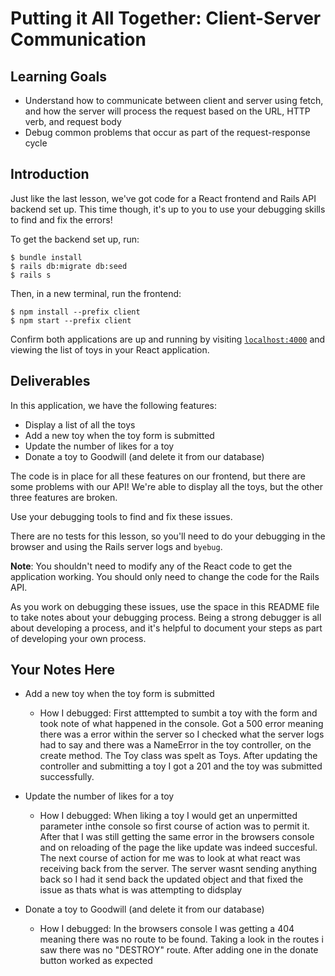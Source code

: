 # Putting it All Together: Client-Server Communication

## Learning Goals

- Understand how to communicate between client and server using fetch, and how
  the server will process the request based on the URL, HTTP verb, and request
  body
- Debug common problems that occur as part of the request-response cycle

## Introduction

Just like the last lesson, we've got code for a React frontend and Rails API
backend set up. This time though, it's up to you to use your debugging skills to
find and fix the errors!

To get the backend set up, run:

```console
$ bundle install
$ rails db:migrate db:seed
$ rails s
```

Then, in a new terminal, run the frontend:

```console
$ npm install --prefix client
$ npm start --prefix client
```

Confirm both applications are up and running by visiting
[`localhost:4000`](http://localhost:4000) and viewing the list of toys in your
React application.

## Deliverables

In this application, we have the following features:

- Display a list of all the toys
- Add a new toy when the toy form is submitted
- Update the number of likes for a toy
- Donate a toy to Goodwill (and delete it from our database)

The code is in place for all these features on our frontend, but there are some
problems with our API! We're able to display all the toys, but the other three
features are broken.

Use your debugging tools to find and fix these issues.

There are no tests for this lesson, so you'll need to do your debugging in the
browser and using the Rails server logs and `byebug`.

**Note**: You shouldn't need to modify any of the React code to get the
application working. You should only need to change the code for the Rails API.

As you work on debugging these issues, use the space in this README file to take
notes about your debugging process. Being a strong debugger is all about
developing a process, and it's helpful to document your steps as part of
developing your own process.

## Your Notes Here

- Add a new toy when the toy form is submitted

  - How I debugged:
  First atttempted to sumbit a toy with the form and took note of what happened in the console.
  Got a 500 error meaning there was a error within the server so I checked what the server logs had to say and there was a NameError in the toy controller, on the create method. The Toy class was spelt as Toys.
  After updating the controller and submitting a toy I got a 201 and the toy was submitted successfully.

- Update the number of likes for a toy

  - How I debugged:
  When liking a toy I would get an unpermitted parameter inthe console so first course of action was to permit it. After that I was still getting the same error in the browsers console and on reloading of the page the like update was indeed succesful. The next course of action for me was to look at what react was receiving back from the server. The server wasnt sending anything back so I had it send back the updated object and that fixed the issue as thats what is was attempting to didsplay

- Donate a toy to Goodwill (and delete it from our database)

  - How I debugged: 
  In the browsers console I was getting a 404 meaning there was no route to be found. Taking a look in the routes i saw there was no "DESTROY" route. After adding one in the donate button worked as expected
